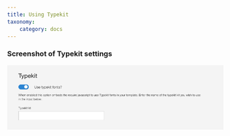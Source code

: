 ```yaml
---
title: Using Typekit
taxonomy:
    category: docs
---
```


### Screenshot of Typekit settings
![Using Typekit](/images/typekit/using-typekit.png)
 